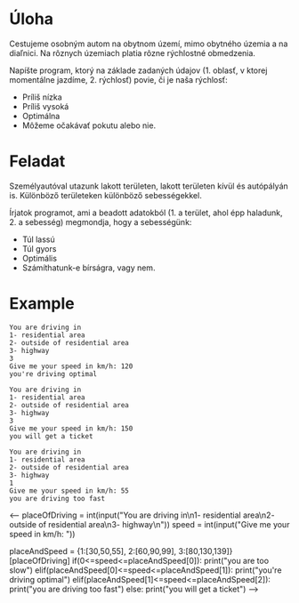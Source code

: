 # Úloha
Cestujeme osobným autom na obytnom území, mimo obytného územia a na diaľnici.
Na rôznych územiach platia rôzne rýchlostné obmedzenia.

Napíšte program, ktorý na základe zadaných údajov (1. oblasť, v ktorej momentálne jazdíme, 2. rýchlosť) povie, či je naša rýchlosť:
- Príliš nízka
- Príliš vysoká
- Optimálna
- Môžeme očakávať pokutu alebo nie.

# Feladat
Személyautóval utazunk lakott területen, lakott területen kívül és autópályán is.
Különböző területeken különböző sebességekkel.

Írjatok programot, ami a beadott adatokból (1. a terület, ahol épp haladunk, 2. a sebesség) megmondja, hogy a sebességünk:
- Túl lassú
- Túl gyors
- Optimális
- Számíthatunk-e bírságra, vagy nem.

# Example
```
You are driving in
1- residential area
2- outside of residential area
3- highway
3
Give me your speed in km/h: 120
you're driving optimal
```
```
You are driving in
1- residential area
2- outside of residential area
3- highway
3
Give me your speed in km/h: 150
you will get a ticket
```
```
You are driving in
1- residential area
2- outside of residential area
3- highway
1
Give me your speed in km/h: 55 
you are driving too fast
```
<--
placeOfDriving = int(input("You are driving in\n1- residential area\n2- outside of residential area\n3- highway\n"))
speed = int(input("Give me your speed in km/h: "))

placeAndSpeed = {1:[30,50,55], 2:[60,90,99], 3:[80,130,139]}[placeOfDriving]
if(0<=speed<=placeAndSpeed[0]):
    print("you are too slow")
elif(placeAndSpeed[0]<=speed<=placeAndSpeed[1]):
    print("you're driving optimal")
elif(placeAndSpeed[1]<=speed<=placeAndSpeed[2]):
    print("you are driving too fast")
else:
    print("you will get a ticket")
-->
